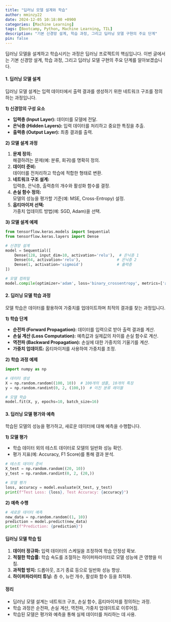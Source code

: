 ```yaml
---
title: "딥러닝 모델 설계와 학습"
author: mminzy22
date: 2024-12-05 10:18:00 +0900
categories: [Machine Learning]
tags: [Bootcamp, Python, Machine Learning, TIL]
description: "기본 신경망 설계, 학습 과정, 그리고 딥러닝 모델 구현의 주요 단계"
pin: false
---
```




딥러닝 모델을 설계하고 학습시키는 과정은 딥러닝 프로젝트의 핵심입니다. 이번 글에서는 기본 신경망 설계, 학습 과정, 그리고 딥러닝 모델 구현의 주요 단계를 알아보겠습니다.


#### 1. 딥러닝 모델 설계

딥러닝 모델 설계는 입력 데이터에서 출력 결과를 생성하기 위한 네트워크 구조를 정의하는 과정입니다.

**1) 신경망의 구성 요소**
- **입력층 (Input Layer):** 데이터를 모델에 전달.
- **은닉층 (Hidden Layers):** 입력 데이터를 처리하고 중요한 특징을 추출.
- **출력층 (Output Layer):** 최종 결과를 출력.

**2) 모델 설계 과정**
1. **문제 정의:**  
   해결하려는 문제(예: 분류, 회귀)를 명확히 정의.
2. **데이터 준비:**  
   데이터를 전처리하고 학습에 적합한 형태로 변환.
3. **네트워크 구조 설계:**  
   입력층, 은닉층, 출력층의 개수와 활성화 함수를 결정.
4. **손실 함수 정의:**  
   모델의 성능을 평가할 기준(예: MSE, Cross-Entropy) 설정.
5. **옵티마이저 선택:**  
   가중치 업데이트 방법(예: SGD, Adam)을 선택.

**3) 모델 설계 예제**
```python
from tensorflow.keras.models import Sequential
from tensorflow.keras.layers import Dense

# 신경망 설계
model = Sequential([
    Dense(128, input_dim=10, activation='relu'),  # 은닉층 1
    Dense(64, activation='relu'),                # 은닉층 2
    Dense(1, activation='sigmoid')               # 출력층
])

# 모델 컴파일
model.compile(optimizer='adam', loss='binary_crossentropy', metrics=['accuracy'])
```


#### 2. 딥러닝 모델 학습 과정

모델 학습은 데이터를 활용하여 가중치를 업데이트하며 최적의 결과를 찾는 과정입니다.

**1) 학습 단계**
- **순전파 (Forward Propagation):** 데이터를 입력으로 받아 출력 결과를 계산.
- **손실 계산 (Loss Computation):** 예측값과 실제값의 차이를 손실 함수로 계산.
- **역전파 (Backward Propagation):** 손실에 대한 가중치의 기울기를 계산.
- **가중치 업데이트:** 옵티마이저를 사용하여 가중치를 조정.

**2) 학습 과정 예제**
```python
import numpy as np

# 데이터 생성
X = np.random.random((100, 10))  # 100개의 샘플, 10개의 특징
y = np.random.randint(0, 2, (100,))  # 이진 분류 레이블

# 모델 학습
model.fit(X, y, epochs=10, batch_size=16)
```


#### 3. 딥러닝 모델 평가와 예측

학습된 모델의 성능을 평가하고, 새로운 데이터에 대해 예측을 수행합니다.

**1) 모델 평가**
- 학습 데이터 외의 테스트 데이터로 모델의 일반화 성능 확인.
- 평가 지표(예: Accuracy, F1 Score)를 통해 결과 분석.

```python
# 테스트 데이터 준비
X_test = np.random.random((20, 10))
y_test = np.random.randint(0, 2, (20,))

# 모델 평가
loss, accuracy = model.evaluate(X_test, y_test)
print(f"Test Loss: {loss}, Test Accuracy: {accuracy}")
```

**2) 예측 수행**
```python
# 새로운 데이터 예측
new_data = np.random.random((1, 10))
prediction = model.predict(new_data)
print(f"Prediction: {prediction}")
```


#### 딥러닝 모델 학습 팁

1. **데이터 정규화:** 입력 데이터의 스케일을 조정하여 학습 안정성 확보.
2. **적절한 학습률:** 학습 속도를 조절하는 하이퍼파라미터로 모델 성능에 큰 영향을 미침.
3. **과적합 방지:** 드롭아웃, 조기 종료 등으로 일반화 성능 향상.
4. **하이퍼파라미터 튜닝:** 층 수, 뉴런 개수, 활성화 함수 등을 최적화.


#### 정리

- 딥러닝 모델 설계는 네트워크 구조, 손실 함수, 옵티마이저를 정의하는 과정.
- 학습 과정은 순전파, 손실 계산, 역전파, 가중치 업데이트로 이루어짐.
- 학습된 모델은 평가와 예측을 통해 실제 데이터를 처리하는 데 사용.
